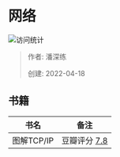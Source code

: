 # 网络

![访问统计](https://visitor-badge.glitch.me/badge?page_id=senlypan.qa.02-tcp-ip-socket&left_color=blue&right_color=red)

> 作者: 潘深练
>
> 创建: 2022-04-18

## 书籍

书名 | 备注
---- | ---- 
图解TCP/IP| 豆瓣评分 [7.8](https://book.douban.com/subject/24737674/)
 